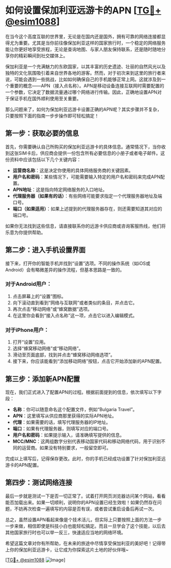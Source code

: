 # 如何设置保加利亚远游卡的APN [[TG💪+ @esim1088](https://t.me/s/esim1088)]

在当今这个高度互联的世界里，无论是在国内还是国外，拥有可靠的网络连接都显得尤为重要。尤其是当你前往像保加利亚这样的国家旅行时，一个稳定的网络服务能让你更好地享受旅程，无论是查询地图、与家人朋友保持联系，还是随时随地分享你的精彩瞬间到社交媒体上。

保加利亚是一个充满魅力的东欧国家，以其丰富的历史遗迹、壮丽的自然风光以及独特的文化氛围吸引着来自世界各地的游客。然而，对于初次来到这里的旅行者来说，可能会遇到一些挑战，比如如何确保自己的手机能够正常上网。这就涉及到一个重要的概念——APN（接入点名称）。APN是移动设备连接互联网时需要配置的一个参数，它决定了数据流量通过哪个网络进行传输。因此，正确地设置APN对于保证手机在国外顺利使用至关重要。

那么问题来了，如何为保加利亚远游卡设置正确的APN呢？其实步骤并不复杂，只要按照下面的指南一步步操作即可轻松搞定！

## 第一步：获取必要的信息

首先，你需要确认自己所购买的保加利亚远游卡的具体信息。通常情况下，当你收到这张SIM卡后，供应商会提供一份包含所有必要信息的小册子或者电子邮件。这份资料中应该包括以下几个关键内容：

- **运营商名称**：这是决定你使用的具体网络服务商的关键因素。
- **用户名和密码**：某些情况下，可能需要输入特定的用户名和密码来完成APN配置。
- **APN地址**：这是指向特定网络服务的入口地址。
- **代理服务器（如果有的话）**：有些网络可能要求指定一个代理服务器地址及端口号。
- **端口（如果适用）**：如果上述提到的代理服务器存在，则还需要知道其对应的端口号。

如果你无法找到这些信息，请直接联系你的远游卡供应商或咨询客服热线，他们将乐意为你提供帮助。

## 第二步：进入手机设置界面

接下来，打开你的智能手机并找到“设置”选项。不同的操作系统（如iOS或Android）会有略微差异的操作流程，但基本思路是一致的。

### 对于Android用户：
1. 点击屏幕上的“设置”图标。
2. 向下滚动直到看到“网络与互联网”或者类似的条目，并点击它。
3. 再次点击“移动网络”或“蜂窝数据”选项。
4. 在这里你会看到“接入点名称”这一项，点击它以进入编辑模式。

### 对于iPhone用户：
1. 打开“设置”应用。
2. 选择“蜂窝移动网络”或“移动网络”。
3. 滑动至页面底部，找到并点击“蜂窝移动网络选项”。
4. 接下来，你应该能看到“添加移动网络”按钮，点击它开始添加新的APN配置。

## 第三步：添加新APN配置

现在，我们正式进入了配置APN的过程。根据前面提到的信息，依次填写以下字段：

- **名称**：你可以随意命名这个配置文件，例如“Bulgaria Travel”。
- **APN**：这里填写从供应商那里获得的实际APN地址。
- **代理**：如果需要的话，填写代理服务器的IP地址。
- **端口**：如果有代理服务器，则填写对应的端口号。
- **用户名和密码**：如果提示输入，请准确填写提供的信息。
- **MCC/MNC**：这两组数字分别代表移动国家代码和移动网络代码，用于识别不同的运营商。如果没有特别要求，一般留空即可。

完成以上填写后，记得保存更改。此时，你的手机已经成功设置了针对保加利亚远游卡的APN配置。

## 第四步：测试网络连接

最后一步就是测试一下是否一切正常了。试着打开网页浏览器访问某个网站，看看能否加载出来。如果一切顺利，说明你的APN设置已经生效啦！如果仍然存在问题，不妨再次检查一遍填写的内容是否有误，或者尝试重启设备后再试一次。

总之，虽然设置APN看起来像是个技术活儿，但实际上只要按照上面的方法一步一步来做，相信即使是科技小白也能轻松搞定。而且一旦学会了这个技能，以后去其他国家旅行时也可以举一反三，快速适应当地的网络环境。

希望这篇文章对你有所帮助，在未来的旅途中尽情享受保加利亚的美好吧！记得带上你的保加利亚远游卡，让它成为你探索这片土地的好伙伴哦~

[[TG💪+ @esim1088](https://t.me/s/esim1088) ![Image](https://i.postimg.cc/4NQfJmqS/Snipaste-2025-05-13-00-14-12.png)]